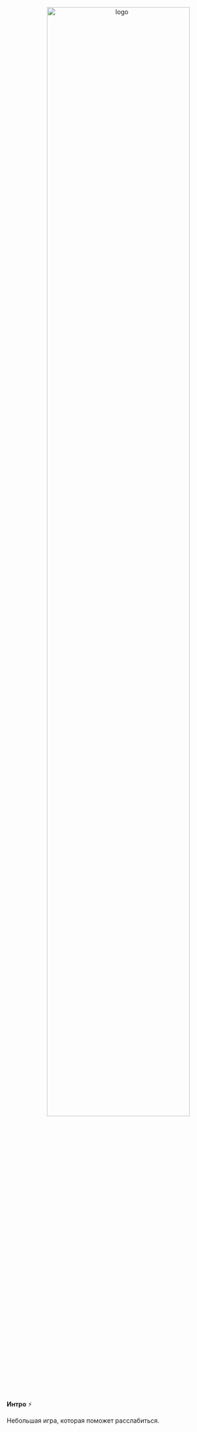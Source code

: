 <p align = "center"><img src = "https://images.unsplash.com/photo-1619950835693-12c11cfeb60d?ixid=MnwxMjA3fDB8MHxwaG90by1wYWdlfHx8fGVufDB8fHx8&ixlib=rb-1.2.1&auto=format&fit=crop&w=1350&q=80" alt = "logo" width = "80%"></p>

**Интро** ⚡️

Небольшая игра, которая поможет расслабиться.